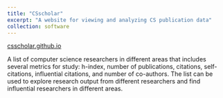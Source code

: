 ```yaml
---
title: "CSscholar"
excerpt: "A website for viewing and analyzing CS publication data"
collection: software
---
```


[csscholar.github.io](https://csscholar.github.io/index.html)

A list of computer science researchers in different areas that includes several metrics for study: h-index, number of publications, citations, self-citations, influential citations, and number of co-authors. The list can be used to explore research output from different researchers and find influential researchers in different areas.
